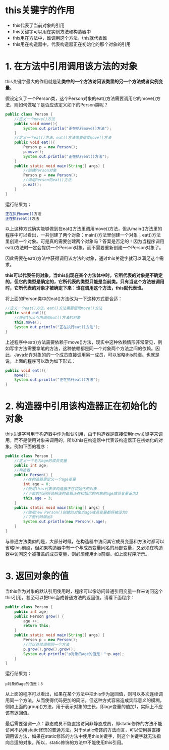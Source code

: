 # this关键字的作用

* this代表了当前对象的引用
* this关键字可以用在实例方法和构造器中
* this用在方法中，谁调用这个方法，this就代表谁
* this用在构造器中，代表构造器正在初始化的那个对象的引用

# 1. 在方法中引用调用该方法的对象

this关键字最大的作用就是**让类中的一个方法访问该类里的另一个方法或者实例变量**。

假设定义了一个Person类，这个Person对象的eat()方法需要调用它的move()方法，则如何做呢？是否应该定义如下的Person类呢？

```java
public class Person {
    //定义一个move()方法
    public void move(){
        System.out.println("正在执行move()方法");
    }
    //定义一个eat()方法，eat()方法需要借助move()方法
    public void eat(){
        Person p = new Person();
        p.move();
        System.out.println("正在执行eat()方法");
    }
    public static void main(String[] args) {
        //创建Person对象
        Person p = new Person();
        //调用Person的eat()方法
        p.eat();
    }
}
```

运行结果为：

```bash
正在执行move()方法
正在执行eat()方法
```

以上这种方式确实能够做到在eat()方法里调用move()方法，但从main()方法里的程序中可以看出，一共创建了两个对象：main()方法里创建一个对象；eat()方法里创建一个对象。可是真的需要创建两个对象吗？答案是否定的！因为当程序调用eat()方法时一定会提供一个Person对象，而不需要重新创建一个Person对象了。

因此需要在eat()方法中获得调用该方法的对象，通过this关键字就可以满足这个需求。

**this可以代表任何对象，当this出现在某个方法体中时，它所代表的对象是不确定的，但它的类型是确定的，它所代表的类型只能是当前类。只有当这个方法被调用时，它所代表的对象才被确定下来：谁在调用这个方法，this就代表谁。**

将上面的Person类中的eat()方法改为一下这种方式更合适：

```java
//定义一个eat()方法，eat()方法需要借助move()方法
public void eat(){
    //使用this引用调用eat()方法的对象
    this.move();
    System.out.println("正在执行eat()方法");
}
```

上述程序中eat()方法需要依赖于move()方法，现实中这种依赖情形非常常见，例如写字方法需要拿笔的方法，这种依赖都是同一个对象两个方法之间的依赖。因此，Java允许对象的的一个成员直接调用另一成员，可以省略this前缀。也就是说，上面的程序可以改为如下形式：

```java
public void eat(){
    move();
    System.out.println("正在执行eat()方法");
}
```

# 2. 构造器中引用该构造器正在初始化的对象

this关键字可用于构造器中作为默认引用，由于构造器是直接使用new关键字来调用，而不是使用对象来调用的，所以this在构造器中代表该构造器正在初始化的对象。例如下面的程序：

```java
public class Person {
    //定义一个名为age的成员变量
    public int age;
    //构造器
    public Person() {
        //在构造器里定义一个age变量
        int age = 0;
        //使用this代表该构造器正在初始化的对象
        //下面的代码将会把该构造器正在初始化的对象的age成员变量设为3
        this.age = 3;
    }
    public static void main(String[] args) {
        //使用new Person()创建的对象的age成员变量都将被设为3
        //下面代码输出3
        System.out.println(new Person().age);
    }
}
```

与普通方法类似的是，大部分时候，在构造器中访问其它成员变量和方法时都可以省略this前缀，但如果构造器中有一个与成员变量同名的局部变量，又必须在构造器中访问这个被覆盖的成员变量，则必须使用this前缀。如上面程序所示。

# 3. 返回对象的值

当this作为对象的默认引用使用时，程序可以像访问普通引用变量一样来访问这个this引用，甚至可以把this当成普通方法的返回值。请看下面程序：

```java
public class Person {
    public int age;
    public Person grow() {
        age ++;
        return this;
    }
    public static void main(String[] args) {
        Person p = new Person();
        //可以连续调用同一个方法
        p.grow().grow().grow();
        System.out.println("p对象的age的值是："+p.age);
    }
}
```

运行结果为：

```text
p对象的age的值是：3
```

从上面的程序可以看出，如果在某个方法中把this作为返回值，则可以多次连续调用同一个方法，从而使得代码更加的简洁。但这种方式容易造成实际意义的模糊，例如上面的group()方法，用于表示对象的生长，即age变量的值加1，实际上不应该有返回值。

最后需要强调一点：静态成员不能直接访问非静态成员，即static修饰的方法不能访问不适用static修饰的普通方法。对于static修饰的方法而言，可以使用类直接调用该方法，如果在static修饰的方法中使用this关键字，则这个关键字就无法指向合适的对象。所以，static修饰的方法中不能使用this引用。